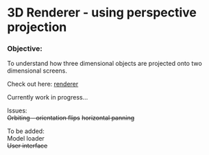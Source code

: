 # 3D Renderer - using perspective projection

### Objective:
To understand how three dimensional objects are projected onto two dimensional screens.

Check out here: [renderer](https://itshrr17.github.io/3d_renderer/index.html)

Currently work in progress...

Issues:\
~~Orbiting - orientation flips~~
~~horizontal panning~~

To be added:\
Model loader\
~~User interface~~
